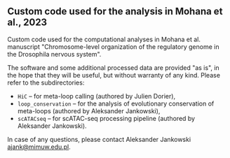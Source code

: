 ## Custom code used for the analysis in Mohana et al., 2023

Custom code used for the computational analyses in Mohana et al. manuscript "Chromosome-level organization of the regulatory genome in the Drosophila nervous system".

The software and some additional processed data are provided "as is", in the hope that they will be useful, but without warranty of any kind. Please refer to the subdirectories:

  * `HiC` – for meta-loop calling (authored by Julien Dorier),
  * `loop_conservation` – for the analysis of evolutionary conservation of meta-loops (authored by Aleksander Jankowski),
  * `scATACseq` – for scATAC-seq processing pipeline (authored by Aleksander Jankowski).

In case of any questions, please contact Aleksander Jankowski <ajank@mimuw.edu.pl>.

